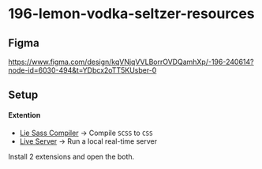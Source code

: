 # 196-lemon-vodka-seltzer-resources

## Figma

https://www.figma.com/design/kqVNjqVVLBorrOVDQamhXp/-196-240614?node-id=6030-494&t=YDbcx2oTT5KUsber-0

## Setup

#### Extention

- [Lie Sass Compiler](https://marketplace.visualstudio.com/items?itemName=glenn2223.live-sass) -> Compile `SCSS` to `CSS`
- [Live Server](https://marketplace.visualstudio.com/items?itemName=ritwickdey.LiveServer) -> Run a local real-time server

Install 2 extensions and open the both.
